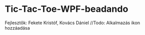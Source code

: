 # Tic-Tac-Toe-WPF-beadando
Fejlesztők: Fekete Kristóf, Kovács Dániel
//Todo:
Alkalmazás ikon hozzáadása
